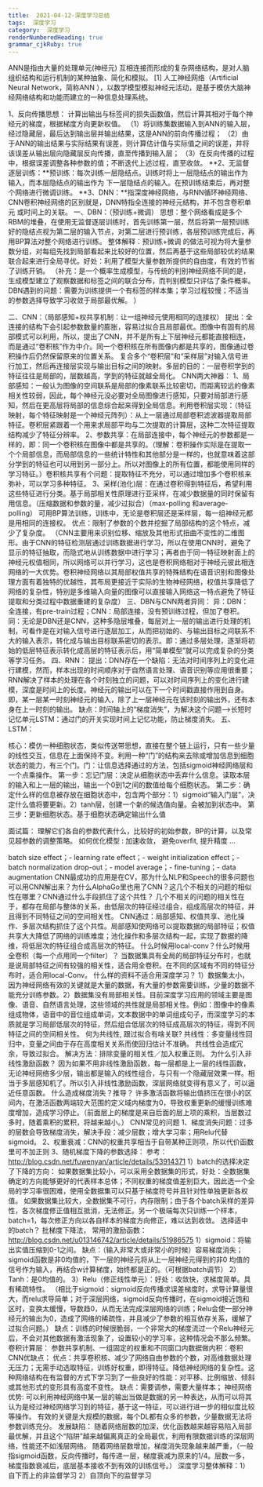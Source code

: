```yaml
---
title:  2021-04-12-深度学习总结 
tags:  深度学习
category:  深度学习
renderNumberedHeading: true
grammar_cjkRuby: true
---
```


ANN是指由大量的处理单元(神经元) 互相连接而形成的复杂网络结构，是对人脑组织结构和运行机制的某种抽象、简化和模拟。 [1] 人工神经网络（Artificial Neural Network，简称ANN ），以数学模型模拟神经元活动，是基于模仿大脑神经网络结构和功能而建立的一种信息处理系统。

1、反向传播思想：
计算出输出与标签间的损失函数值，然后计算其相对于每个神经元的梯度，根据梯度方向更新权值。
（1）将训练集数据输入到ANN的输入层，经过隐藏层，最后达到输出层并输出结果，这是ANN的前向传播过程；
（2）由于ANN的输出结果与实际结果有误差，则计算估计值与实际值之间的误差，并将该误差从输出层向隐藏层反向传播，直至传播到输入层；
（3）在反向传播的过程中，根据误差调整各种参数的值；不断迭代上述过程，直至收敛。
**2、无监督逐层训练：**预训练：每次训练一层隐结点。训练时将上一层隐结点的输出作为输入，而本层隐结点的输出作为 下一层隐结点的输入。在预训练结束后，再对整个网络进行微调训练。
**3、DNN：**指深度神经网络，与RNN循环神经网络、CNN卷积神经网络的区别就是，DNN特指全连接的神经元结构，并不包含卷积单元 或时间上的关联。
一、DBN：（预训练+微调）
思想：整个网络看成是多个RBM的堆叠，在使用无监督逐层训练时，首先训练第一层，然后将第一层预训练好的隐结点视为第二层的输入节点，对第二层进行预训练，各层预训练完成后，再用BP算法对整个网络进行训练。
整体解释：预训练+微调 的做法可视为将大量参数分组，对每组先找到局部看起来比较好的位置，然后再基于这些局部较优的结果联合起来进行全局寻优。好处：利用了模型大量参数所提供的自由度，有效的节省了训练开销。
（补充：是一个概率生成模型，与传统的判别神经网络不同的是，生成模型建立了观察数据和标签之间的联合分布，而判别模型只评估了条件概率。
DBN遇到的问题：需要为训练提供一个有标签的样本集；学习过程较慢；不适当的参数选择导致学习收敛于局部最优解。
）

二、CNN：（局部感知+权共享机制：让一组神经元使用相同的连接权）
提出：全连接的结构下会引起参数数量的膨胀，容易过拟合且局部最优。图像中有固有的局部模式可以利用，所以，提出了CNN，并不是所有上下层神经元都能直接相连，而是通过“卷积核”作为中介。同一个卷积核在所有图像内都是共享的，图像通过卷积操作后仍然保留原来的位置关系。
复合多个“卷积层”和“采样层”对输入信号进行加工，然后再连接层实现与输出目标之间的映射。多层的目的：一层卷积学到的特征往往是局部的，层数越高，学到的特征就越全局化。
CNN两大神器：
1、局部感知：一般认为图像的空间联系是局部的像素联系比较密切，而距离较远的像素相关性较弱，因此，每个神经元没必要对全局图像进行感知，只要对局部进行感知，然后在更高层将局部的信息综合起来得到全局信息。利用卷积层实现：（特征映射，每个特征映射是一个神经元阵列）：从上一层通过局部卷积滤波器提取局部特征。卷积层紧跟着一个用来求局部平均与二次提取的计算层，这种二次特征提取结构减少了特征分辨率。
2、参数共享：在局部连接中，每个神经元的参数都是一样的，即：同一个卷积核在图像中都是共享的。（理解：卷积操作实际是在提取一个个局部信息，而局部信息的一些统计特性和其他部分是一样的，也就意味着这部分学到的特征也可以用到另一部分上。所以对图像上的所有位置，都能使用同样的学习特征。）卷积核共享有个问题：提取特征不充分，可以通过增加多个卷积核来弥补，可以学习多种特征。
3、采样(池化)层：在通过卷积得到特征后，希望利用这些特征进行分类。基于局部相关性原理进行亚采样，在减少数据量的同时保留有用信息。（压缩数据和参数的量，减少过拟合）（max-polling 和average-polling）
可用BP算法训练，训练中，无论是卷积层还是采样层，每一组神经元都是用相同的连接权。
优点：限制了参数的个数并挖掘了局部结构的这个特点，减少了复杂度。
（CNN主要用来识别位移、缩放及其他形式扭曲不变性的二维图形。由于CNN的特征检测层通过训练数据进行学习，所以在使用CNN时，避免了显示的特征抽取，而隐式地从训练数据中进行学习；再者由于同一特征映射面上的神经元权值相同，所以网络可以并行学习，这也是卷积网络相对于神经元彼此相连网络的一大优势。卷积神经网络以其局部权值共享的特殊结构在语音识别和图像处理方面有着独特的优越性，其布局更接近于实际的生物神经网络，权值共享降低了网络的复杂性，特别是多维输入向量的图像可以直接输入网络这一特点避免了特征提取和分类过程中数据重建的复杂度）
三、DBN与CNN两者异同：
异：DBN：全连接，有pre-train过程；CNN：局部连接，没有预训练过程，但加了卷积。
同：无论是DBN还是CNN，这种多隐层堆叠，每层对上一层的输出进行处理的机制，可看作是在对输入信号进行逐层加工，从而把初始的、与输出目标之间联系不大的输入表示，转化成与输出目标联系密切的表示。即：通过多层处理，逐渐将初始的低层特征表示转化成高层的特征表示后，用“简单模型”就可以完成复杂的分类等学习任务。
四、RNN：
提出：DNN存在一个缺陷：无法对时间序列上的变化进行建模，然而，样本出现的时间顺序对于自然语言处理、语音识别等应用很重要；RNN解决了样本的处理在各个时刻独立的问题，可以对时间序列上的变化进行建模，深度是时间上的长度。神经元的输出可以在下一个时间戳直接作用到自身。即，某一层某一时刻神经元的输入，除了上一层神经元在该时刻的输出外，还有本身在上一时刻的输出。
缺点：时间轴上的“梯度消失”，为解决这个问题——>长短时记忆单元LSTM：通过门的开关实现时间上记忆功能，防止梯度消失。
五、LSTM：

核心：模仿一种细胞状态，类似传送带思想，直接在整个链上运行，只有一些少量的线性交互，信息在上面保持不变。利用一种“门”的结构来去除或增加信息到细胞状态的能力，有三个门。门：让信息选择通过的方法，包括sigmoid神经网络层和一个点乘操作。
第一步：忘记门层：决定从细胞状态中丢弃什么信息。读取本层的输入和上一层的输出，输出一个0到1之间的数值给每个细胞状态。
第二步：确定什么样的信息被存放在细胞状态中，包含两个部分：1）sigmoid“输入门层”，决定什么值将要更新。2）tanh层，创建一个新的候选值向量。会被加到状态中。
第三步：更新细胞状态。基于细胞状态确定输出什么值

面试篇：
理解它们各自的参数代表什么，比较好的初始参数，BP的计算，以及常见超参数的调整策略。
如何优化模型 : 加速收敛， 避免overfit, 提升精度 …

batch size effect；- learning rate effect；- weight initialization effect；- batch normalization
drop-out；- model average；- fine-tuning；- data augmentation
CNN最成功的应用是在CV，那为什么NLP和Speech的很多问题也可以用CNN解出来？为什么AlphaGo里也用了CNN？这几个不相关的问题的相似性在哪里？CNN通过什么手段抓住了这个共性？
几个不相关的问题的相关性在于，都存在局部与整体的关系，由低层次的特征经过组合，组成高层次的特征，并且得到不同特征之间的空间相关性。
CNN通过：局部感知、权值共享、池化操作、多层次结构抓住了这个共性。局部感知使网络可以提取数据的局部特征；权值共享大大降低了网络的训练难度；池化操作和多层次结构一起，实现了数据的降维，将低层次的特征组合成高层次的特征。
什么时候用local-conv？什么时候用全卷积（每一个点用同一个filter）？
当数据集具有全局的局部特征分布时，也就是说局部特征之间有较强的相关性，适合用全卷积。在不同的区域有不同的特征分布时，适合用local-Conv。
什么样的资料不适合用深度学习？
1）数据集太小，因为神经网络有效的关键就是大量的数据，有大量的参数需要训练，少量的数据不能充分训练参数。2）数据集没有局部相关性。目前深度学习应用的领域主要是图像、语音、自然语言处理，这些领域的共性就是局部相关性。例如：图像中的像素组成物体，语音中的音位组成单词，文本数据中的单词组成句子，而深度学习的本质就是学习局部低层次的特征，然后组合低层次的特征成高层次的特征，得到不同特征之间的空间相关性。
何为共线性, 跟过拟合有啥关联?
共线性：多变量线性回归中，变量之间由于存在高度相关关系而使回归估计不准确。
共线性会造成冗余，导致过拟合。
解决方法：排除变量的相关性／加入权重正则。
为什么引入非线性激励函数？
因为如果不用非线性激励函数，每一层都是上一层的线性函数，无论神经网络多少层，输出都是输入的线性组合，与只有一个隐藏层效果一样。相当于多层感知机了。所以引入非线性激励函数，深层网络就变得有意义了，可以逼近任意函数。
什么造成梯度消失？推导？
许多激活函数将输出值挤压在很小的区间内，在激活函数两端较大范围的定义域内梯度为0，导致权重更新的缓慢训练难度增加，造成学习停止。（前面层上的梯度是来自后面的层上项的乘积，当层数过多时，随着乘积的累积，将越来越小。）
CNN常见的问题
1、梯度消失问题：过多的层数会导致梯度消失，解决手段：减少层数；增大学习率；用Relu代替sigmoid。
2、权重衰减：CNN的权重共享相当于自带某种正则项，所以代价函数里可不加正则
3、随机梯度下降的参数选择：
参考：http://blog.csdn.net/fuwenyan/article/details/53914371
1）batch的选择决定了下降的方向：
如果数据集比较小，可以采用全数据集的形式，好处：全数据集确定的方向能够更好的代表样本总体；不同权重的梯度值差别巨大，因此选一个全局的学习率很困难，使用全数据集可以只基于梯度符号并且针对性单独更新各权值。
如果数据集比较大，全数据集不可行，内存限制；由于各个batch采样的差异性，各次梯度修正值相互抵消，无法修正。另一个极端每次只训练一个样本，batch=1，每次修正方向以各自样本的梯度方向修正，难以达到收敛。
选择适中的batch？ 批梯度下降法，
常用的激励函数：http://blog.csdn.net/u013146742/article/details/51986575
1）sigmoid：将输出实值压缩到0-1之间。 缺点：（输入非常大或非常小的时候）容易梯度消失；sigmoid函数是非0均值的，下一层的神经元将从上一层神经元得到的非0 均值的信号作为输入，再结合w计算梯度，始终都是正的。（可根据batch调节）
2）Tanh：是0均值的。
3）Relu（修正线性单元）：好处：收敛快，求梯度简单。具有稀疏特性。
（相比于sigmoid：sigmoid反向传播求误差梯度时，求导计算量很大，而relu求导简单；对于深层网络，sigmoid反向传播时，在sigmoid接近饱和区时，变换太缓慢，导数趋0，从而无法完成深层网络的训练；Relu会使一部分神经元的输出为0，造成了网络的稀疏性，并且减少了参数的相互依存关系，缓解了过拟合问题。）
缺点：训练的时候很脆弱，一个非常大的梯度流过一个Relu神经元后，不会对其他数据有激活现象了，设置较小的学习率，这种情况会不那么频繁。
卷积计算层：
参数共享机制、一组固定的权重和不同窗口内数据做内积：卷积
CNN优缺点：
优点：共享卷积核、减少了网络自由参数的个数，对高维数据处理无压力；无需手动选取特征，训练好权重，即得特征。降低神经网络的复杂性。这种网络结构在有监督的方式下学习到了一些良好的性能：对平移、比例缩放、倾斜或其他形式的变形具有高度不变性。
缺点：需要调参，需要大量样本；
神经网络优势:
可以利用神经网络中某一层的输出当做是数据的另一种表达，从而可以将其认为是经过神经网络学习到的特征，基于这一特征，可以进行进一步的相似度比较等操作。
有效的关键是大规模的数据，每个DL都有众多的参数，少量数据无法将参数训练充分。
发展缺陷：
随着网络层数的加深，优化函数越来越容易陷入局部最优解，并且这个“陷阱”越来越偏离真正的全局最优，利用有限数据训练的深层网络，性能还不如浅层网络。
随着网络层数增加，梯度消失现象越来越严重，（一般指sigmoid函数，反向传播时，每传递一层，梯度衰减为原来的1/4。层数一多，梯度指数衰减后，底层基本接收不到有效的训练信号。）
深度学习整体解释：1）自下而上的非监督学习
2）自顶向下的监督学习